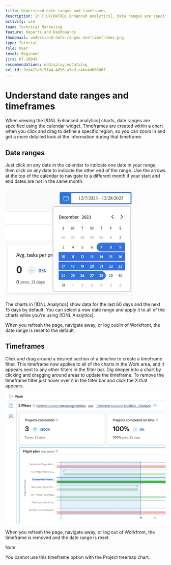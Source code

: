 ```yaml
---
title: Understand date ranges and timeframes
description: In [!UICONTROL Enhanced analytics], date ranges are specified using the calendar widget. Timeframes are created within a chart.
activity: use
team: Technical Marketing
feature: Reports and Dashboards
thumbnail: understand-date-ranges-and-timeframes.png
type: Tutorial
role: User
level: Beginner
jira: KT-10043
recommendations: noDisplay,noCatalog
exl-id: 9ed421a0-5f44-4096-a7ad-c4be4d00808f
---
```

# Understand date ranges and timeframes

When viewing the [!DNL Enhanced analytics] charts, date ranges are specified using the calendar widget. Timeframes are created within a chart when you click and drag to define a specific region, so you can zoom in and get a more detailed look at the information during that timeframe.

## Date ranges

Just click on any date in the calendar to indicate one date in your range, then click on any date to indicate the other end of the range. Use the arrows at the top of the calendar to navigate to a different month if your start and end dates are not in the same month.

![An image of selecting a date range using the calendar widget](assets/section-1-3.png)
 
The charts in [!DNL Analytics] show data for the last 60 days and the next 15 days by default. You can select a new date range and apply it to all of the charts while you're using [!DNL Analytics].

When you refresh the page, navigate away, or log out/in of Workfront, the date range is reset to the default.

## Timeframes

Click and drag around a desired section of a timeline to create a timeframe filter. This timeframe now applies to all of the charts in the Work area, and it appears next to any other filters in the filter bar. Dig deeper into a chart by clicking and dragging around areas to update the timeframe. To remove the timeframe filter just hover over it in the filter bar and click the X that appears.

![An image of selecting a date range using click and drag](assets/section-1-4.png)

When you refresh the page, navigate away, or log out of Workfront, the timeframe is removed and the date range is reset.

>[!NOTE]
>
>You cannot use this timeframe option with the Project treemap chart.

